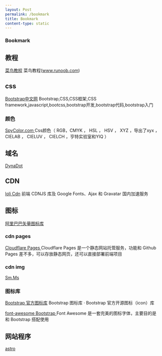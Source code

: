 ```yaml
---
layout: Post
permalink: /bookmark
title: Bookmark
content-type: static
---
```


### Bookmark

## 教程

[菜鸟教程](https://www.runoob.com) 菜鸟教程(www.runoob.com)

## css

[Bootstrap中文网](https://www.bootcss.com/) Bootstrap,CSS,CSS框架,CSS framework,javascript,bootcss,bootstrap开发,bootstrap代码,bootstrap入门


### 颜色

[SpyColor.com ](https://SpyColor.com ) Css颜色（ RGB，CMYK ， HSL ， HSV ， XYZ ，导出了xyx ， CIELAB ， CIELUV ， CIELCH ，亨特实验室和YIQ ）


## 域名

[DynaDot ](https://www.dynadot.com/zh/)

## CDN

[loli Cdn](https://u.sb/css-cdn/) 前端 CDNJS 库及 Google Fonts、Ajax 和 Gravatar 国内加速服务


## 图标

[阿里巴巴矢量图标库](https://www.iconfont.cn/)

### cdn pages 

[Cloudflare Pages ](https://pages.cloudflare.com/) Cloudflare Pages 是一个静态网站托管服务，功能和 Github Pages 差不多，可以存放静态网页，还可以直接部署前端项目

### cdn img

[Sm.Ms ](https://sm.ms/) 

### 图标库

[Bootstrap 官方图标库](https://icons.bootcss.com/) Bootstrap 图标库 · Bootstrap 官方开源图标（icon）库 

[font-awesome Bootstrap ](https://www.bootcss.com/p/font-awesome/) Font Awesome 是一套完美的图标字体，主要目的是和 Bootstrap 搭配使用


## 网站程序

[astro](https://astro.build/)
